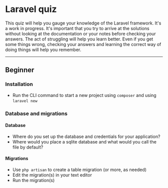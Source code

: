 # Laravel quiz
This quiz will help you gauge your knowledge of the Laravel framework. It's a work in progress. It's important that you try to arrive at the solutions without looking at the documentation or your notes before checking your answers. The act of struggling will help you learn better. Even if you get some things wrong, checking your answers and learning the correct way of doing things will help you remember.

***

## Beginner

### Installation
- Run the CLI command to start a new project using `composer` and using `laravel new`


### Database and migrations

#### Database
- Where do you set up the database and credentials for your application?
- Where would you place a sqlite database and what would you call the file by default?

#### Migrations
- Use `php artisan` to create a table migration (or more, as needed)
- Edit the migration(s) in your text editor
- Run the migration(s)